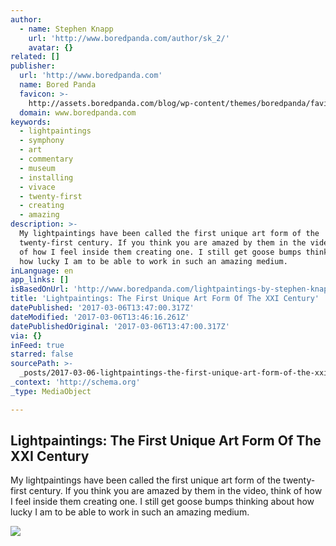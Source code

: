```yaml
---
author:
  - name: Stephen Knapp
    url: 'http://www.boredpanda.com/author/sk_2/'
    avatar: {}
related: []
publisher:
  url: 'http://www.boredpanda.com'
  name: Bored Panda
  favicon: >-
    http://assets.boredpanda.com/blog/wp-content/themes/boredpanda/favicon.ico?v=1
  domain: www.boredpanda.com
keywords:
  - lightpaintings
  - symphony
  - art
  - commentary
  - museum
  - installing
  - vivace
  - twenty-first
  - creating
  - amazing
description: >-
  My lightpaintings have been called the first unique art form of the
  twenty-first century. If you think you are amazed by them in the video, think
  of how I feel inside them creating one. I still get goose bumps thinking about
  how lucky I am to be able to work in such an amazing medium.
inLanguage: en
app_links: []
isBasedOnUrl: 'http://www.boredpanda.com/lightpaintings-by-stephen-knapp/'
title: 'Lightpaintings: The First Unique Art Form Of The XXI Century'
datePublished: '2017-03-06T13:47:00.317Z'
dateModified: '2017-03-06T13:46:16.261Z'
datePublishedOriginal: '2017-03-06T13:47:00.317Z'
via: {}
inFeed: true
starred: false
sourcePath: >-
  _posts/2017-03-06-lightpaintings-the-first-unique-art-form-of-the-xxi-century.md
_context: 'http://schema.org'
_type: MediaObject

---
```

<article style=""><h1>Lightpaintings: The First Unique Art Form Of The XXI Century</h1><p>My lightpaintings have been called the first unique art form of the twenty-first century. If you think you are amazed by them in the video, think of how I feel inside them creating one. I still get goose bumps thinking about how lucky I am to be able to work in such an amazing medium.</p><img src="http://static.boredpanda.com/blog/wp-content/uploads/2016/07/lightpaintings-by-stephen-knapp-fb.png" /></article>